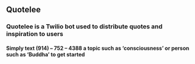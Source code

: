 ## Quotelee

### Quotelee is a Twilio bot used to distribute quotes and inspiration to users 

#### Simply text (914) – 752 – 4388 a topic such as ‘consciousness’ or person such as ‘Buddha’ to get started